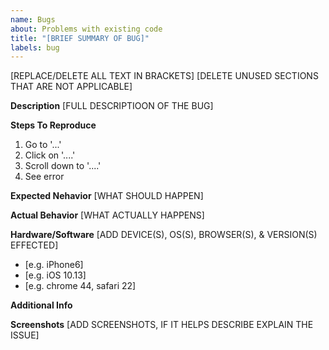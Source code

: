 ```yaml
---
name: Bugs
about: Problems with existing code
title: "[BRIEF SUMMARY OF BUG]"
labels: bug
---
```

[REPLACE/DELETE ALL TEXT IN BRACKETS]
[DELETE UNUSED SECTIONS THAT ARE NOT APPLICABLE]

**Description**
[FULL DESCRIPTIOON OF THE BUG]

**Steps To Reproduce**
1. Go to '...'
2. Click on '....'
3. Scroll down to '....'
4. See error

**Expected Nehavior**
[WHAT SHOULD HAPPEN]

**Actual Behavior**
[WHAT ACTUALLY HAPPENS]

**Hardware/Software**
[ADD DEVICE(S), OS(S), BROWSER(S), & VERSION(S) EFFECTED]
 - [e.g. iPhone6]
 - [e.g. iOS 10.13]
 - [e.g. chrome 44, safari 22]

**Additional Info**

**Screenshots**
[ADD SCREENSHOTS, IF IT HELPS DESCRIBE EXPLAIN THE ISSUE]
